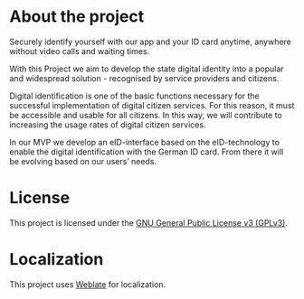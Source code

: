 # About the project

Securely identify yourself with our app and your ID card anytime, anywhere without video calls and waiting times.

With this Project we aim to develop the state digital identity into a popular and widespread solution - recognised by service providers and citizens.

Digital identification is one of the basic functions necessary for the successful implementation of digital citizen services. For this reason, it must be accessible and usable for all citizens. In this way, we will contribute to increasing the usage rates of digital citizen services.

In our MVP we develop an eID-interface based on the eID-technology to enable the digital identification with the German ID card. From there it will be evolving based on our users’ needs.

# License

This project is licensed under the [GNU General Public License v3 (GPLv3)](LICENSE).

# Localization

This project uses [Weblate](https://hosted.weblate.org/engage/useid/) for localization.